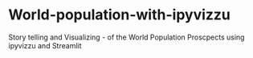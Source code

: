 # World-population-with-ipyvizzu
Story telling and Visualizing - of the World Population Proscpects using ipyvizzu and Streamlit
